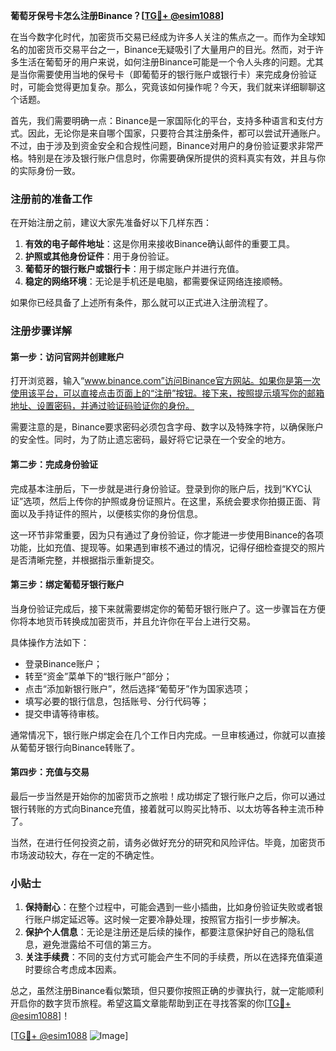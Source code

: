 **葡萄牙保号卡怎么注册Binance？[[TG💪+ @esim1088](https://t.me/s/esim1088)]**

在当今数字化时代，加密货币交易已经成为许多人关注的焦点之一。而作为全球知名的加密货币交易平台之一，Binance无疑吸引了大量用户的目光。然而，对于许多生活在葡萄牙的用户来说，如何注册Binance可能是一个令人头疼的问题。尤其是当你需要使用当地的保号卡（即葡萄牙的银行账户或银行卡）来完成身份验证时，可能会觉得更加复杂。那么，究竟该如何操作呢？今天，我们就来详细聊聊这个话题。

首先，我们需要明确一点：Binance是一家国际化的平台，支持多种语言和支付方式。因此，无论你是来自哪个国家，只要符合其注册条件，都可以尝试开通账户。不过，由于涉及到资金安全和合规性问题，Binance对用户的身份验证要求非常严格。特别是在涉及银行账户信息时，你需要确保所提供的资料真实有效，并且与你的实际身份一致。

### 注册前的准备工作

在开始注册之前，建议大家先准备好以下几样东西：

1. **有效的电子邮件地址**：这是你用来接收Binance确认邮件的重要工具。
2. **护照或其他身份证件**：用于身份验证。
3. **葡萄牙的银行账户或银行卡**：用于绑定账户并进行充值。
4. **稳定的网络环境**：无论是手机还是电脑，都需要保证网络连接顺畅。

如果你已经具备了上述所有条件，那么就可以正式进入注册流程了。

### 注册步骤详解

#### 第一步：访问官网并创建账户

打开浏览器，输入“www.binance.com”访问Binance官方网站。如果你是第一次使用该平台，可以直接点击页面上的“注册”按钮。接下来，按照提示填写你的邮箱地址、设置密码，并通过验证码验证你的身份。

需要注意的是，Binance要求密码必须包含字母、数字以及特殊字符，以确保账户的安全性。同时，为了防止遗忘密码，最好将它记录在一个安全的地方。

#### 第二步：完成身份验证

完成基本注册后，下一步就是进行身份验证。登录到你的账户后，找到“KYC认证”选项，然后上传你的护照或身份证照片。在这里，系统会要求你拍摄正面、背面以及手持证件的照片，以便核实你的身份信息。

这一环节非常重要，因为只有通过了身份验证，你才能进一步使用Binance的各项功能，比如充值、提现等。如果遇到审核不通过的情况，记得仔细检查提交的照片是否清晰完整，并根据指示重新提交。

#### 第三步：绑定葡萄牙银行账户

当身份验证完成后，接下来就需要绑定你的葡萄牙银行账户了。这一步骤旨在方便你将本地货币转换成加密货币，并且允许你在平台上进行交易。

具体操作方法如下：
- 登录Binance账户；
- 转至“资金”菜单下的“银行账户”部分；
- 点击“添加新银行账户”，然后选择“葡萄牙”作为国家选项；
- 填写必要的银行信息，包括账号、分行代码等；
- 提交申请等待审核。

通常情况下，银行账户绑定会在几个工作日内完成。一旦审核通过，你就可以直接从葡萄牙银行向Binance转账了。

#### 第四步：充值与交易

最后一步当然是开始你的加密货币之旅啦！成功绑定了银行账户之后，你可以通过银行转账的方式向Binance充值，接着就可以购买比特币、以太坊等各种主流币种了。

当然，在进行任何投资之前，请务必做好充分的研究和风险评估。毕竟，加密货币市场波动较大，存在一定的不确定性。

### 小贴士

1. **保持耐心**：在整个过程中，可能会遇到一些小插曲，比如身份验证失败或者银行账户绑定延迟等。这时候一定要冷静处理，按照官方指引一步步解决。
2. **保护个人信息**：无论是注册还是后续的操作，都要注意保护好自己的隐私信息，避免泄露给不可信的第三方。
3. **关注手续费**：不同的支付方式可能会产生不同的手续费，所以在选择充值渠道时要综合考虑成本因素。

总之，虽然注册Binance看似繁琐，但只要你按照正确的步骤执行，就一定能顺利开启你的数字货币旅程。希望这篇文章能帮助到正在寻找答案的你[[TG💪+ @esim1088](https://t.me/s/esim1088)]！

[[TG💪+ @esim1088](https://t.me/s/esim1088) ![Image](https://i.postimg.cc/4NQfJmqS/Snipaste-2025-05-13-00-14-12.png)]